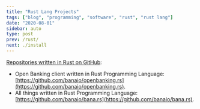 ```yaml
---
title: "Rust Lang Projects"
tags: ["blog", "programming", "software", "rust", "rust lang"]
date: "2020-08-01"
sidebar: auto
type: post
prev: /rust/
next: ./install
---
```


[Repositories written in Rust on GitHub](https://github.com/banaio?q=&type=&language=rust):

* Open Banking client written in Rust Programming Language: [https://github.com/banaio/openbanking.rs](https://github.com/banaio/openbanking.rs).
* All things written in Rust Programming Language: [https://github.com/banaio/bana.rs](https://github.com/banaio/bana.rs).
